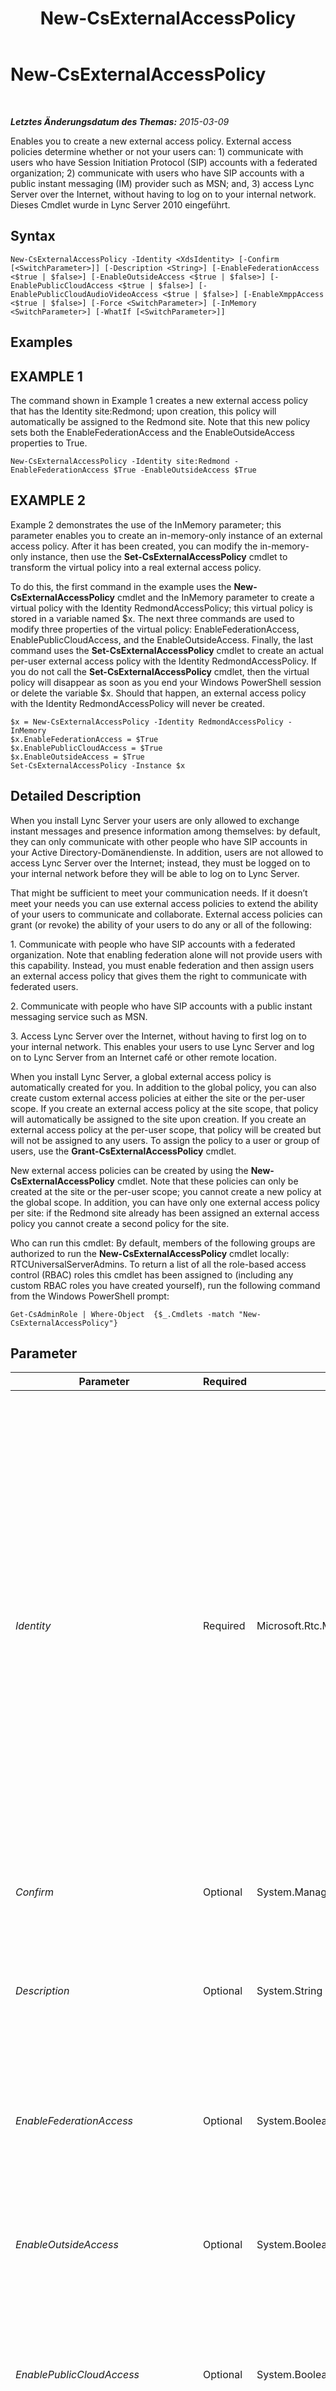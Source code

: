 ﻿---
title: New-CsExternalAccessPolicy
TOCTitle: New-CsExternalAccessPolicy
ms:assetid: 624a878e-6bbf-4e8b-9a5e-e7b5521fa4c1
ms:mtpsurl: https://technet.microsoft.com/de-de/library/Gg398441(v=OCS.15)
ms:contentKeyID: 49294194
ms.date: 05/19/2016
mtps_version: v=OCS.15
ms.translationtype: HT
---

# New-CsExternalAccessPolicy

 

_**Letztes Änderungsdatum des Themas:** 2015-03-09_

Enables you to create a new external access policy. External access policies determine whether or not your users can: 1) communicate with users who have Session Initiation Protocol (SIP) accounts with a federated organization; 2) communicate with users who have SIP accounts with a public instant messaging (IM) provider such as MSN; and, 3) access Lync Server over the Internet, without having to log on to your internal network. Dieses Cmdlet wurde in Lync Server 2010 eingeführt.

## Syntax

    New-CsExternalAccessPolicy -Identity <XdsIdentity> [-Confirm [<SwitchParameter>]] [-Description <String>] [-EnableFederationAccess <$true | $false>] [-EnableOutsideAccess <$true | $false>] [-EnablePublicCloudAccess <$true | $false>] [-EnablePublicCloudAudioVideoAccess <$true | $false>] [-EnableXmppAccess <$true | $false>] [-Force <SwitchParameter>] [-InMemory <SwitchParameter>] [-WhatIf [<SwitchParameter>]]

## Examples

## EXAMPLE 1

The command shown in Example 1 creates a new external access policy that has the Identity site:Redmond; upon creation, this policy will automatically be assigned to the Redmond site. Note that this new policy sets both the EnableFederationAccess and the EnableOutsideAccess properties to True.

    New-CsExternalAccessPolicy -Identity site:Redmond -EnableFederationAccess $True -EnableOutsideAccess $True

## EXAMPLE 2

Example 2 demonstrates the use of the InMemory parameter; this parameter enables you to create an in-memory-only instance of an external access policy. After it has been created, you can modify the in-memory-only instance, then use the **Set-CsExternalAccessPolicy** cmdlet to transform the virtual policy into a real external access policy.

To do this, the first command in the example uses the **New-CsExternalAccessPolicy** cmdlet and the InMemory parameter to create a virtual policy with the Identity RedmondAccessPolicy; this virtual policy is stored in a variable named $x. The next three commands are used to modify three properties of the virtual policy: EnableFederationAccess, EnablePublicCloudAccess, and the EnableOutsideAccess. Finally, the last command uses the **Set-CsExternalAccessPolicy** cmdlet to create an actual per-user external access policy with the Identity RedmondAccessPolicy. If you do not call the **Set-CsExternalAccessPolicy** cmdlet, then the virtual policy will disappear as soon as you end your Windows PowerShell session or delete the variable $x. Should that happen, an external access policy with the Identity RedmondAccessPolicy will never be created.

``` 
$x = New-CsExternalAccessPolicy -Identity RedmondAccessPolicy -InMemory
$x.EnableFederationAccess = $True
$x.EnablePublicCloudAccess = $True
$x.EnableOutsideAccess = $True
Set-CsExternalAccessPolicy -Instance $x  
```

## Detailed Description

When you install Lync Server your users are only allowed to exchange instant messages and presence information among themselves: by default, they can only communicate with other people who have SIP accounts in your Active Directory-Domänendienste. In addition, users are not allowed to access Lync Server over the Internet; instead, they must be logged on to your internal network before they will be able to log on to Lync Server.

That might be sufficient to meet your communication needs. If it doesn’t meet your needs you can use external access policies to extend the ability of your users to communicate and collaborate. External access policies can grant (or revoke) the ability of your users to do any or all of the following:

1\. Communicate with people who have SIP accounts with a federated organization. Note that enabling federation alone will not provide users with this capability. Instead, you must enable federation and then assign users an external access policy that gives them the right to communicate with federated users.

2\. Communicate with people who have SIP accounts with a public instant messaging service such as MSN.

3\. Access Lync Server over the Internet, without having to first log on to your internal network. This enables your users to use Lync Server and log on to Lync Server from an Internet café or other remote location.

When you install Lync Server, a global external access policy is automatically created for you. In addition to the global policy, you can also create custom external access policies at either the site or the per-user scope. If you create an external access policy at the site scope, that policy will automatically be assigned to the site upon creation. If you create an external access policy at the per-user scope, that policy will be created but will not be assigned to any users. To assign the policy to a user or group of users, use the **Grant-CsExternalAccessPolicy** cmdlet.

New external access policies can be created by using the **New-CsExternalAccessPolicy** cmdlet. Note that these policies can only be created at the site or the per-user scope; you cannot create a new policy at the global scope. In addition, you can have only one external access policy per site: if the Redmond site already has been assigned an external access policy you cannot create a second policy for the site.

Who can run this cmdlet: By default, members of the following groups are authorized to run the **New-CsExternalAccessPolicy** cmdlet locally: RTCUniversalServerAdmins. To return a list of all the role-based access control (RBAC) roles this cmdlet has been assigned to (including any custom RBAC roles you have created yourself), run the following command from the Windows PowerShell prompt:

    Get-CsAdminRole | Where-Object  {$_.Cmdlets -match "New-CsExternalAccessPolicy"}

## Parameter


<table>
<colgroup>
<col style="width: 25%" />
<col style="width: 25%" />
<col style="width: 25%" />
<col style="width: 25%" />
</colgroup>
<thead>
<tr class="header">
<th>Parameter</th>
<th>Required</th>
<th>Type</th>
<th>Description</th>
</tr>
</thead>
<tbody>
<tr class="odd">
<td><p><em>Identity</em></p></td>
<td><p>Required</p></td>
<td><p>Microsoft.Rtc.Management.Xds.XdsIdentity</p></td>
<td><p>Unique Identity to be assigned to the policy. New external access policies can be created at the site or per-user scope. To create a new site policy, use the prefix &quot;site:&quot; and the name of the site as your Identity. For example, use this syntax to create a new policy for the Redmond site: -Identity site:Redmond. To create a new per-user policy, use an Identity similar to this: -Identity SalesAccessPolicy.</p>
<p>Note that you cannot create a new global policy; if you want to make changes to the global policy, use the <strong>Set-CsExternalAccessPolicy</strong> cmdlet instead. Likewise, you cannot create a new site or per-user policy if a policy with that Identity already exists. If you need to make changes to an existing policy, use the <strong>Set-CsExternalAccessPolicy</strong> cmdlet.</p></td>
</tr>
<tr class="even">
<td><p><em>Confirm</em></p></td>
<td><p>Optional</p></td>
<td><p>System.Management.Automation.SwitchParameter</p></td>
<td><p>Fordert Sie vor der Ausführung des Befehls zum Bestätigen auf.</p></td>
</tr>
<tr class="odd">
<td><p><em>Description</em></p></td>
<td><p>Optional</p></td>
<td><p>System.String</p></td>
<td><p>Enables administrators to provide explanatory text to accompany the policy. For example, the Description might include information about the users the policy should be assigned to.</p></td>
</tr>
<tr class="even">
<td><p><em>EnableFederationAccess</em></p></td>
<td><p>Optional</p></td>
<td><p>System.Boolean</p></td>
<td><p>Indicates whether the user is allowed to communicate with people who have SIP accounts with a federated organization. The default value is False.</p></td>
</tr>
<tr class="odd">
<td><p><em>EnableOutsideAccess</em></p></td>
<td><p>Optional</p></td>
<td><p>System.Boolean</p></td>
<td><p>Indicates whether the user is allowed to connect to Lync Server over the Internet, without logging on to the organization’s internal network. The default value is False.</p></td>
</tr>
<tr class="even">
<td><p><em>EnablePublicCloudAccess</em></p></td>
<td><p>Optional</p></td>
<td><p>System.Boolean</p></td>
<td><p>Indicates whether the user is allowed to communicate with people who have SIP accounts with a public Internet connectivity provider such as MSN. The default value is False.</p></td>
</tr>
<tr class="odd">
<td><p><em>EnablePublicCloudAudioVideoAccess</em></p></td>
<td><p>Optional</p></td>
<td><p>System.Boolean</p></td>
<td><p>Indicates whether the user is allowed to conduct audio/video conversations with people who have SIP accounts with a public Internet connectivity provider such as MSN. When set to False, audio and video options in Lync Server will be disabled any time a user is communicating with a public Internet connectivity contact.</p></td>
</tr>
<tr class="even">
<td><p><em>EnableXmppAccess</em></p></td>
<td><p>Optional</p></td>
<td><p>System.Boolean</p></td>
<td><p>Indicates whether the user is allowed to communicate with users who have SIP accounts with a federated XMPP (Extensible Messaging and Presence Protocol ) partner. The default value is False.</p></td>
</tr>
<tr class="odd">
<td><p><em>Force</em></p></td>
<td><p>Optional</p></td>
<td><p>System.Management.Automation.SwitchParameter</p></td>
<td><p>Suppresses the display of any non-fatal error message that might occur when running the command.</p></td>
</tr>
<tr class="even">
<td><p><em>InMemory</em></p></td>
<td><p>Optional</p></td>
<td><p>System.Management.Automation.SwitchParameter</p></td>
<td><p>Erstellt einen Objektverweis ohne einen Commit für das Objekt auszuführen und die Änderungen dadurch dauerhaft zu speichern. Wenn Sie die Ausgabe des mit diesem Parameter aufgerufenen Cmdlet einer Variablen zuweisen, können Sie die Eigenschaften des Objektverweises ändern und anschließend einen Commit für diese Änderungen ausführen, indem Sie das entsprechende Cmdlet vom Typ &quot;Set-&quot; aufrufen.</p></td>
</tr>
<tr class="odd">
<td><p><em>WhatIf</em></p></td>
<td><p>Optional</p></td>
<td><p>System.Management.Automation.SwitchParameter</p></td>
<td><p>Beschreibt die Auswirkungen einer Ausführung des Befehls, ohne den Befehl tatsächlich auszuführen.</p></td>
</tr>
</tbody>
</table>


## Input Types

None. The **New-CsExternalAccessPolicy** cmdlet does not accept pipelined input.

## Return Types

Creates new instances of the Microsoft.Rtc.Management.WritableConfig.Policy.ExternalAccess.ExternalAccessPolicy object.

## Siehe auch

#### Weitere Ressourcen

[Get-CsExternalAccessPolicy](get-csexternalaccesspolicy.md)  
[Grant-CsExternalAccessPolicy](grant-csexternalaccesspolicy.md)  
[Remove-CsExternalAccessPolicy](remove-csexternalaccesspolicy.md)  
[Set-CsExternalAccessPolicy](set-csexternalaccesspolicy.md)

